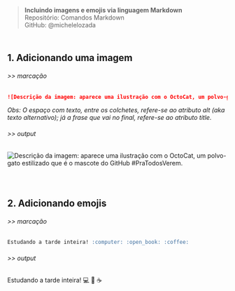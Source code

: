 > **Incluindo imagens e emojis via linguagem Markdown**      
> Repositório: Comandos Markdown  
> GitHub: @michelelozada
&nbsp;
     
&nbsp;     
**1. Adicionando uma imagem**  
---
###### >> marcação  
```markdown
![Descrição da imagem: aparece uma ilustração com o OctoCat, um polvo-gato estilizado que é o mascote do GitHub #pratodosverem.](https://github.githubassets.com/images/modules/logos_page/Octocat.png "OctoCat, o mascote do Github" )
```
  *Obs: O espaço com texto, entre os colchetes, refere-se ao atributo alt (aka texto alternativo); já a frase que vai no final, refere-se ao atributo title.*  
  
###### >> output
![Descrição da imagem: aparece uma ilustração com o OctoCat, um polvo-gato estilizado que é o mascote do GitHub #PraTodosVerem.](https://github.githubassets.com/images/modules/logos_page/Octocat.png "OctoCat, o mascote do Github" )
&nbsp;
     
&nbsp;    
**2. Adicionando emojis**  
---
###### >> marcação 
```markdown
Estudando a tarde inteira! :computer: :open_book: :coffee:
```
###### >> output 
Estudando a tarde inteira! :computer: :open_book: :coffee: